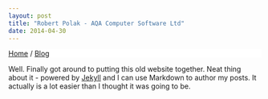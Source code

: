 ```yaml
---
layout: post
title: "Robert Polak - AQA Computer Software Ltd"
date: 2014-04-30
---
```

<p style="text-align: left; background-color: white;">
  <a href="/">Home</a> / <a href="/blog">Blog</a>
 </p>

Well. Finally got around to putting this old website together. Neat thing about it - powered by [Jekyll](http://jekyllrb.com) and I can use Markdown to author my posts. It actually is a lot easier than I thought it was going to be.

